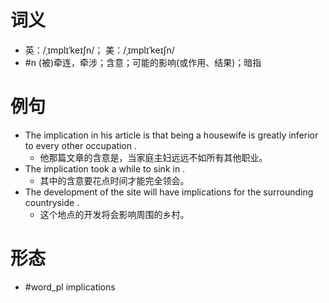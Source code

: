 # 词义
- 英：/ˌɪmplɪˈkeɪʃn/； 美：/ˌɪmplɪˈkeɪʃn/
- #n (被)牵连，牵涉；含意；可能的影响(或作用、结果)；暗指
# 例句
- The implication in his article is that being a housewife is greatly inferior to every other occupation .
	- 他那篇文章的含意是，当家庭主妇远远不如所有其他职业。
- The implication took a while to sink in .
	- 其中的含意要花点时间才能完全领会。
- The development of the site will have implications for the surrounding countryside .
	- 这个地点的开发将会影响周围的乡村。
# 形态
- #word_pl implications
